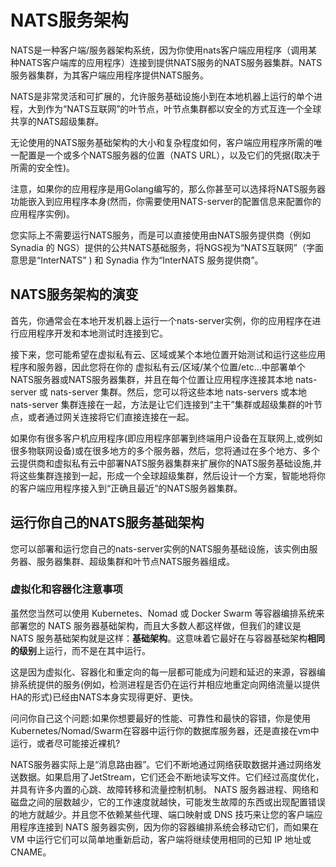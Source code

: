 # NATS服务架构

NATS是一种客户端/服务器架构系统，因为你使用nats客户端应用程序（调用某种NATS客户端库的应用程序）连接到提供NATS服务的NATS服务器集群。NATS服务器集群，为其客户端应用程序提供NATS服务。   

NATS是非常灵活和可扩展的，允许服务基础设施小到在本地机器上运行的单个进程，大到作为“NATS互联网”的叶节点，叶节点集群都以安全的方式互连一个全球共享的NATS超级集群。  

无论使用的NATS服务基础架构的大小和复杂程度如何，客户端应用程序所需的唯一配置是一个或多个NATS服务器的位置（NATS URL），以及它们的凭据(取决于所需的安全性)。  

注意，如果你的应用程序是用Golang编写的，那么你甚至可以选择将NATS服务器功能嵌入到应用程序本身(然而，你需要使用NATS-server的配置信息来配置你的应用程序实例)。  

您实际上不需要运行NATS服务，而是可以直接使用由NATS服务提供商（例如 Synadia 的 NGS）提供的公共NATS基础服务，将NGS视为“NATS互联网”（字面意思是“InterNATS” ) 和 Synadia 作为“InterNATS 服务提供商”。  

## NATS服务架构的演变

首先，你通常会在本地开发机器上运行一个nats-server实例，你的应用程序在进行应用程序开发和本地测试时连接到它。  

接下来，您可能希望在虚拟私有云、区域或某个本地位置开始测试和运行这些应用程序和服务器，因此您将在你的 虚拟私有云/区域/某个位置/etc…中部署单个NATS服务器或NATS服务器集群，并且在每个位置让应用程序连接其本地 nats-server 或 nats-server 集群。然后，您可以将这些本地 nats-servers 或本地 nats-server 集群连接在一起，方法是让它们连接到“主干”集群或超级集群的叶节点，或者通过网关连接将它们直接连接在一起。  

如果你有很多客户机应用程序(即应用程序部署到终端用户设备在互联网上,或例如很多物联网设备)或在很多地方的多个服务器，然后，您将通过在多个地方、多个云提供商和虚拟私有云中部署NATS服务器集群来扩展你的NATS服务基础设施,并将这些集群连接到一起，形成一个全球超级集群，然后设计一个方案，智能地将你的客户端应用程序接入到“正确且最近”的NATS服务器集群。  

## 运行你自己的NATS服务基础架构  

您可以部署和运行您自己的nats-server实例的NATS服务基础设施，该实例由服务器、服务器集群、超级集群和叶节点NATS服务器组成。  
 
### 虚拟化和容器化注意事项  

虽然您当然可以使用 Kubernetes、Nomad 或 Docker Swarm 等容器编排系统来部署您的 NATS 服务器基础架构，而且大多数人都这样做，但我们的建议是 NATS 服务基础架构就是这样：**基础架构**。这意味着它最好在与容器基础架构**相同的级别**上运行，而不是在其中运行。

这是因为虚拟化、容器化和重定向的每一层都可能成为问题和延迟的来源，容器编排系统提供的服务(例如，检测进程是否仍在运行并相应地重定向网络流量以提供HA的形式)已经由NATS本身实现得更好、更快。  

问问你自己这个问题:如果你想要最好的性能、可靠性和最快的容错，你是使用Kubernetes/Nomad/Swarm在容器中运行你的数据库服务器，还是直接在vm中运行，或者尽可能接近裸机?  

NATS服务器实际上是“消息路由器”。它们不断地通过网络获取数据并通过网络发送数据。如果启用了JetStream，它们还会不断地读写文件。它们经过高度优化，并具有许多内置的心跳、故障转移和流量控制机制。 NATS 服务器进程、网络和磁盘之间的层数越少，它的工作速度就越快，可能发生故障的东西或出现配置错误的地方就越少。并且您不依赖某些代理、端口映射或 DNS 技巧来让您的客户端应用程序连接到 NATS 服务器实例，因为你的容器编排系统会移动它们，而如果在 VM 中运行它们可以简单地重新启动，客户端将继续使用相同的已知 IP 地址或 CNAME。
